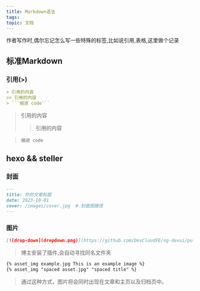 ```yaml
---
title: Markdown语法
tags:
topic: 文档
---
```


作者写作时,偶尔忘记怎么写一些特殊的标签,比如说引用,表格,这里做个记录

<!-- more -->

## 标准Markdown

### 引用(>)
```markdown
> 引用的内容
>> 引用的内容
> ```缩进 code```
```
> 引用的内容
>> 引用的内容

> ```缩进 code```

## hexo && steller

### 封面
```markdown
---
title: 你的文章标题
date: 2023-10-01
cover: /images/cover.jpg  # 封面图路径
---
```

### 图片
```markdown
[![drop-down](dropdown.png)](https://github.com/DevCloudFE/ng-devui/pull/364)
```
> 博主安装了插件,会自动寻找同名文件夹

```markdown
{% asset_img example.jpg This is an example image %}
{% asset_img "spaced asset.jpg" "spaced title" %}
```
>通过这种方式，图片将会同时出现在文章和主页以及归档页中。
